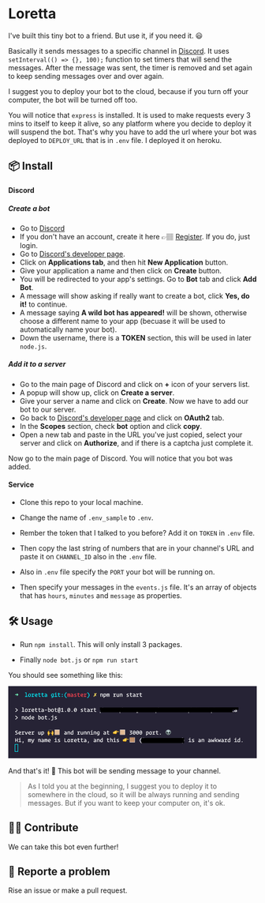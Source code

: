 # Loretta
I've built this tiny bot to a friend. But use it, if you need it. 😃

Basically it sends messages to a specific channel in [Discord](https://discord.com/). It uses `setInterval(() => {}, 100);` function to set timers that will send the messages. After the message was sent, the timer is removed and set again to keep sending messages over and over again.

I suggest you to deploy your bot to the cloud, because if you turn off your computer, the bot will be turned off too.

You will notice that `express` is installed. It is used to make requests every 3 mins to itself to keep it alive, so any platform where you decide to deploy it will suspend the bot. That's why you have to add the url where your bot was deployed to `DEPLOY_URL` that is in `.env` file. I deployed it on heroku.



## 📦 Install

#### Discord

##### Create a bot

- Go to [Discord](https://discord.com/)
- If you don't have an account, create it here 👉🏽 [Register](https://discord.com/register). If you do, just login.
- Go to [Discord's developer page](https://discord.com/developers/applications/).
- Click on **Applications tab**, and then hit **New Application** button.
- Give your application a name and then click on **Create** button.
- You will be redirected to your app's settings. Go to **Bot** tab and click **Add Bot**.
- A message will show asking if really want to create a bot, click **Yes, do it!** to continue.
- A message saying **A wild bot has appeared!** will be shown, otherwise choose a different name to your app (becuase it will be used to automatically name your bot).
- Down the username, there is a **TOKEN** section, this will be used in later `node.js`.


##### Add it to a server

- Go to the main page of Discord and click on **+** icon of your servers list.
- A popup will show up, click on **Create a server**.
- Give your server a name and click on **Create**. Now we have to add our bot to our server.
- Go back to [Discord's developer page](https://discord.com/developers/applications/) and click on **OAuth2** tab.
- In the **Scopes** section, check **bot** option and click **copy**.
- Open a new tab and paste in the URL you've just copied, select your server and click on **Authorize**, and if there is a captcha just complete it.

Now go to the main page of Discord. You will notice that you bot was added.

#### Service

- Clone this repo to your local machine.

- Change the name of `.env_sample` to `.env`.

- Rember the token that I talked to you before? Add it on `TOKEN` in `.env` file.

- Then copy the last string of numbers that are in your channel's URL and paste it on `CHANNEL_ID` also in the `.env` file.

- Also in `.env` file specify the `PORT` your bot will be running on.

- Then specify your messages in the `events.js` file. It's an array of objects that has `hours`, `minutes` and `message` as properties.

## 🛠 Usage

- Run `npm install`. This will only install 3 packages.

- Finally `node bot.js` or `npm run start`

You should see something like this:

![GitHub Logo](/botrun.png)

And that's it! 🥳 This bot will be sending message to your channel.

> As I told you at the beginning, I suggest you to deploy it to somewhere in the cloud, so it will be always running and sending messages. But if you want to keep your computer on, it's ok.

## 🙌🏽 Contribute

We can take this bot even further!

## 🐛 Reporte a problem

Rise an issue or make a pull request.









